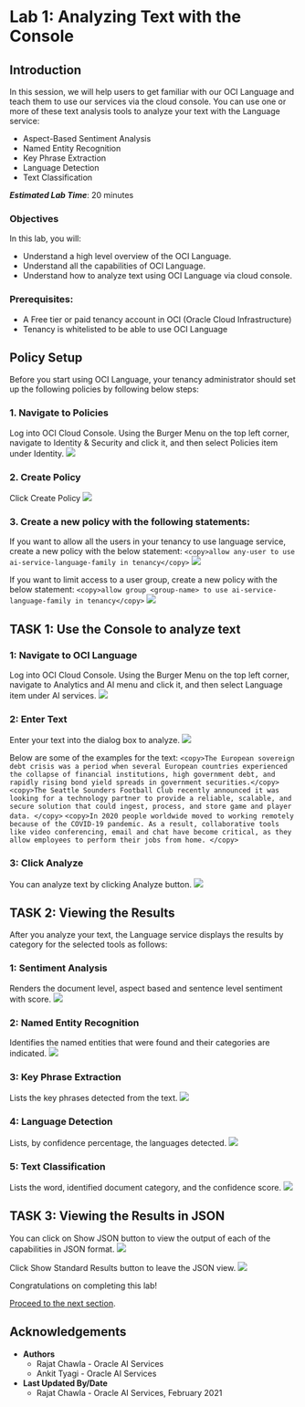 # Lab 1: Analyzing Text with the Console

## Introduction
In this session, we will help users to get familiar with our OCI Language and teach them to use our services via the cloud console.
You can use one or more of these text analysis tools to analyze your text with the Language service:
- Aspect-Based Sentiment Analysis
- Named Entity Recognition
- Key Phrase Extraction
- Language Detection
- Text Classification

***Estimated Lab Time***: 20 minutes

### Objectives

In this lab, you will:
- Understand a high level overview of the OCI Language.
- Understand all the capabilities of OCI Language.
- Understand how to analyze text using OCI Language via cloud console.

### Prerequisites:
- A Free tier or paid tenancy account in OCI (Oracle Cloud Infrastructure)
- Tenancy is whitelisted to be able to use OCI Language

## **Policy Setup**

Before you start using OCI Language, your tenancy administrator should set up the following policies by following below steps:

### 1. Navigate to Policies
Log into OCI Cloud Console. Using the Burger Menu on the top left corner, navigate to Identity & Security and click it, and then select Policies item under Identity.
    ![](./images/policy1.png " ")


### 2. Create Policy
Click Create Policy
    ![](./images/policy2.png " ")


### 3. Create a new policy with the following statements:

If you want to allow all the users in your tenancy to use language service, create a new policy with the below statement:
    ```
    <copy>allow any-user to use ai-service-language-family in tenancy</copy>
    ```
    ![](./images/policy3.png " ")


If you want to limit access to a user group, create a new policy with the below statement:
    ```
    <copy>allow group <group-name> to use ai-service-language-family in tenancy</copy>
    ```
    ![](./images/policy4.png " ")

## **TASK 1:** Use the Console to analyze text

### 1: Navigate to OCI Language

Log into OCI Cloud Console. Using the Burger Menu on the top left corner, navigate to Analytics and AI menu and click it, and then select Language item under AI services.
    ![](./images/navigate-to-ai-langauge-menu.png " ")

### 2: Enter Text

Enter your text into the dialog box to analyze.
    ![](./images/text-box.png " ")

Below are some of the examples for the text:
    ```
    <copy>The European sovereign debt crisis was a period when several European countries experienced the collapse of financial institutions, high government debt, and rapidly rising bond yield spreads in government securities.</copy>
    ```
    ```
    <copy>The Seattle Sounders Football Club recently announced it was looking for a technology partner to provide a reliable, scalable, and secure solution that could ingest, process, and store game and player data. </copy>
    ```
    ```
    <copy>In 2020 people worldwide moved to working remotely because of the COVID-19 pandemic. As a result, collaborative tools like video conferencing, email and chat have become critical, as they allow employees to perform their jobs from home. </copy>
    ```

### 3: Click Analyze

You can analyze text by clicking Analyze button.
    ![](./images/analyze-button.png " ")

<!-- ### 5: Click Reset

You can reset the page by clicking Reset button.
![](./images/reset-button.png " ") -->

## **TASK 2:** Viewing the Results

After you analyze your text, the Language service displays the results by category for the selected tools as follows:

### 1: Sentiment Analysis

Renders the document level, aspect based and sentence level sentiment with score.
    ![](./images/sentiment-result.png " ")

### 2: Named Entity Recognition

Identifies the named entities that were found and their categories are indicated.
    ![](./images/ner-result.png " ")

### 3: Key Phrase Extraction

Lists the key phrases detected from the text.
    ![](./images/kpe-result.png " ")

### 4: Language Detection

Lists, by confidence percentage, the languages detected.
    ![](./images/lang-result.png " ")

### 5: Text Classification

Lists the word, identified document category, and the confidence score.
    ![](./images/text-result.png " ")

## **TASK 3:** Viewing the Results in JSON

You can click on Show JSON button to view the output of each of the capabilities in JSON format.
    ![](./images/show-json-button.png " ")

Click Show Standard Results button to leave the JSON view. 
    ![](./images/copy-download-button.png " ")



Congratulations on completing this lab!

[Proceed to the next section](#next).

## Acknowledgements
* **Authors**
    * Rajat Chawla  - Oracle AI Services
    * Ankit Tyagi -  Oracle AI Services
* **Last Updated By/Date**
    * Rajat Chawla  - Oracle AI Services, February 2021
